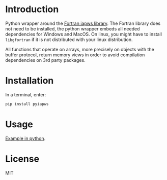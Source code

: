 # Introduction

Python wrapper around the
[Fortran iapws library](https://milanskocic.github.io/iapws/index.html).
The Fortran library does not need to be installed, the python wrapper embeds all needed dependencies for Windows and MacOS.
On linux, you might have to install `libgfortran` if it is not distributed with your linux distribution. 

All functions that operate on arrays, more precisely on objects with the buffer protocol, return memory views
in order to avoid compilation dependencies on 3rd party packages.


# Installation

In a terminal, enter:

```python
pip install pyiapws
```


# Usage

[Example in python](https://milanskocic.github.io/iapws/page/examples.html#python).


# License

MIT
